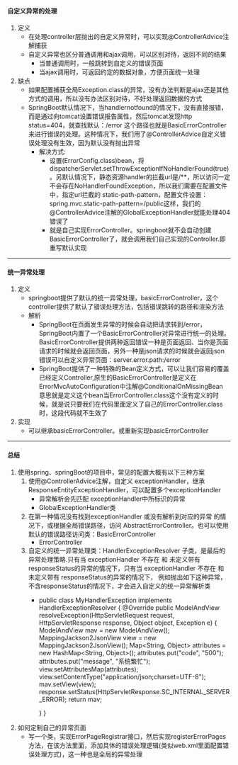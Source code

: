 #### 自定义异常的处理
1. 定义
    - 在处理controller层抛出的自定义异常时，可以实现@ControllerAdvice注解捕获
    - 自定义异常也区分普通调用和ajax调用，可以区别对待，返回不同的结果
        - 当普通调用时，一般跳转到自定义的错误页面
        - 当ajax调用时，可返回约定的数据对象，方便页面统一处理
2. 缺点
    - 如果配置捕获全局Exception.class的异常，没有办法判断是ajax还是其他方式的调用，所以没有办法区别对待，不好处理返回数据的方式
    - SpringBoot默认情况下，当handlernotfound的情况下，没有直接报错，而是通过向tomcat设置错误报告属性，然后tomcat发现http status=404，就查找默认：/error 这个路径也就是BasicErrorController来进行错误的处理。这种情况下，我们用了@ControllerAdvice自定义错误处理没有生效，因为默认没有抛出异常
        - 解决方式:
            - 设置(ErrorConfig.class)bean，将dispatcherServlet.setThrowExceptionIfNoHandlerFound(true)。另默认情况下，静态资源handler的拦截url是/**，所以访问一定不会存在NoHandlerFoundException，所以我们需要在配置文件中，指定url拦截的 static-path-pattern，配置文件设置：spring.mvc.static-path-pattern=/public这样，我们的@ControllerAdvice注解的GlobalExceptionHandler就能处理404错误了
            - 就是自己实现ErrorController。springboot就不会自动创建BasicErrorController了，就会调用我们自己实现的Controller.即重写默认实现
            
---
#### 统一异常处理
1. 定义
    - springboot提供了默认的统一异常处理，basicErrorController，这个controller提供了默认了错误处理方法，包括错误跳转的路径和渲染方法
    - 解析
        - SpringBoot在页面发生异常的时候会自动把请求转到/error，SpringBoot内置了一个BasicErrorController对异常进行统一的处理。BasicErrorController提供两种返回错误一种是页面返回、当你是页面请求的时候就会返回页面，另外一种是json请求的时候就会返回json错误可以自定义异常页面：server.error.path:/error
        - SpringBoot提供了一种特殊的Bean定义方式，可以让我们容易的覆盖已经定义Controller,原生的BasicErrorController是定义在ErrorMvcAutoConfiguration中注解@ConditionalOnMissingBean 意思就是定义这个bean当ErrorController.class这个没有定义的时候，就是说只要我们在代码里面定义了自己的ErrorController.class时，这段代码就不生效了
2. 实现
    - 可以继承basicErrorController。或重新实现basicErrorController
    
---
#### 总结
1. 使用spring、springBoot的项目中，常见的配置大概有以下三种方案
    1. 使用@ControllerAdvice注解，自定义 exceptionHandler，继承 ResponseEntityExceptionHandler，可以配置多个exceptionHandler
        - 异常解析会先匹配 exceptionHandler中所标识的异常
        - GlobalExceptionHandler类
    2. 在第一种情况没有找到exceptionHandler 或没有解析到对应的异常 的情况下，或根据全局错误路径，访问 AbstractErrorController。也可以使用默认的错误路径访问类：BasicErrorController 
        - ErrorController
    3. 自定义的统一异常处理类：HandlerExceptionResolver 子类，是最后的异常处理策略.只有当 exceptionHandler 不存在 和 未定义带有 responseStatus的异常的情况下，只有当 exceptionHandler 不存在 和 未定义带有 responseStatus的异常的情况下， 例如抛出如下这种异常，不含responseStatus的情况下，才会进入自定义的统一异常解析类 
        -  public class MyHandlerException implements HandlerExceptionResolver {
              @Override
              public ModelAndView resolveException(HttpServletRequest request, HttpServletResponse response, Object object,
                                                   Exception e) {
                  ModelAndView mav = new ModelAndView();
                  MappingJackson2JsonView view = new MappingJackson2JsonView();
                  Map<String, Object> attributes = new HashMap<String, Object>();
                  attributes.put("code", "500");
                  attributes.put("message", "系统繁忙");
                  view.setAttributesMap(attributes);
                  view.setContentType("application/json;charset=UTF-8");
                  mav.setView(view);
                  response.setStatus(HttpServletResponse.SC_INTERNAL_SERVER_ERROR);
                  return mav;
          
              }
          }
2. 如何定制自己的异常页面
    - 写一个类，实现ErrorPageRegistrar接口，然后实现registerErrorPages方法，在该方法里面，添加具体的错误处理逻辑(类似web.xml里面配置错误处理方式)，这一种也是全局的异常处理